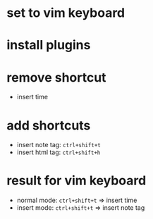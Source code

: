 # set to vim keyboard
# install plugins
# remove shortcut
* insert time
# add shortcuts
* insert note tag: `ctrl+shift+t`
* insert html tag: `ctrl+shift+h`
# result for vim keyboard
* normal mode: `ctrl+shift+t` => insert time
* insert mode: `ctrl+shift+t` => insert note tag
